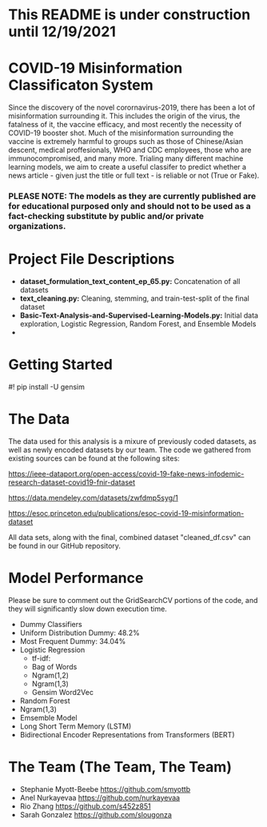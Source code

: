 # This README is under construction until 12/19/2021

# COVID-19 Misinformation Classificaton System

Since the discovery of the novel corornavirus-2019, there has been a lot of misinformation surrounding it. This includes the origin of the virus, the fatalness of it, the vaccine efficacy, and most recently the necessity of COVID-19 booster shot. Much of the misinformation surrounding the vaccine is extremely harmful to groups such as those of Chinese/Asian descent, medical proffesionals, WHO and CDC employees, those who are immunocompromised, and many more. Trialing many different machine learning models, we aim to create a useful classifer to predict whether a news article - given just the title or full text - is reliable or not (True or Fake). 

### PLEASE NOTE: The models as they are currently published are for educational purposed only and should not to be used as a fact-checking substitute by public and/or private organizations. 

# Project File Descriptions 
 - **dataset_formulation_text_content_ep_65.py:** Concatenation of all datasets
 - **text_cleaning.py:** Cleaning, stemming, and train-test-split of the final dataset
 - **Basic-Text-Analysis-and-Supervised-Learning-Models.py:** Initial data exploration, Logistic Regression, Random Forest, and Ensemble Models 
 - 
# Getting Started 

#! pip install -U gensim

# The Data 
 The data used for this analysis is a mixure of previously coded datasets, as well as newly encoded datasets by our team. 
 The code we gathered from existing sources can be found at the following sites:
 
  https://ieee-dataport.org/open-access/covid-19-fake-news-infodemic-research-dataset-covid19-fnir-dataset
  
  https://data.mendeley.com/datasets/zwfdmp5syg/1 
  
  https://esoc.princeton.edu/publications/esoc-covid-19-misinformation-dataset

All data sets, along with the final, combined dataset "cleaned_df.csv" can be found in our GitHub repository.


# Model Performance  
  Please be sure to comment out the GridSearchCV portions of the code, and they will significantly slow down execution time. 
  
 - Dummy Classifiers
  - Uniform Distribution Dummy: 48.2%
  - Most Frequent Dummy:        34.04%
 - Logistic Regression
   - tf-idf:                  
   - Bag of Words
   - Ngram(1,2)
   - Ngram(1,3)
   - Gensim Word2Vec
 - Random Forest
  - Ngram(1,3)
 - Emsemble Model
 - Long Short Term Memory (LSTM)
 - Bidirectional Encoder Representations from Transformers (BERT)

# The Team (The Team, The Team)
 - Stephanie Myott-Beebe https://github.com/smyottb
 - Anel Nurkayevaa https://github.com/nurkayevaa
 - Rio Zhang https://github.com/s452z851
 - Sarah Gonzalez https://github.com/slougonza
 
